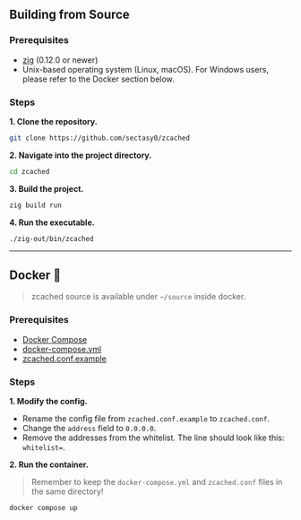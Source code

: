 ## Building from Source
### Prerequisites
- [zig](https://ziglang.org/download/) (0.12.0 or newer)
- Unix-based operating system (Linux, macOS). For Windows users, please refer to the Docker section below.

### Steps
**1. Clone the repository.**
```bash
git clone https://github.com/sectasy0/zcached
```
**2. Navigate into the project directory.**
```bash
cd zcached
```
**3. Build the project.**
```bash
zig build run
```
**4. Run the executable.**
```bash
./zig-out/bin/zcached
```
---

## Docker 🐳
> zcached source is available under `~/source` inside docker.

### Prerequisites
- [Docker Compose](https://docs.docker.com/compose/install/)
- [docker-compose.yml](https://github.com/sectasy0/zcached/raw/master/docker-compose.yml)
- [zcached.conf.example](https://github.com/sectasy0/zcached/raw/master/zcached.conf.example)

### Steps
**1. Modify the config.**
- Rename the config file from `zcached.conf.example` to `zcached.conf`.
- Change the `address` field to `0.0.0.0`.
- Remove the addresses from the whitelist. The line should look like this: `whitelist=`.

**2. Run the container.**
> Remember to keep the `docker-compose.yml` and `zcached.conf` files in the same directory!
```bash
docker compose up
```
